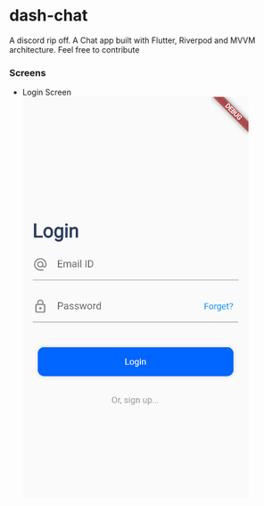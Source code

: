 # dash-chat
A discord rip off. A Chat app built with Flutter, Riverpod and MVVM architecture. Feel free to contribute

### Screens
- Login Screen
  ![login_screen](screenshots/login_screen.png)